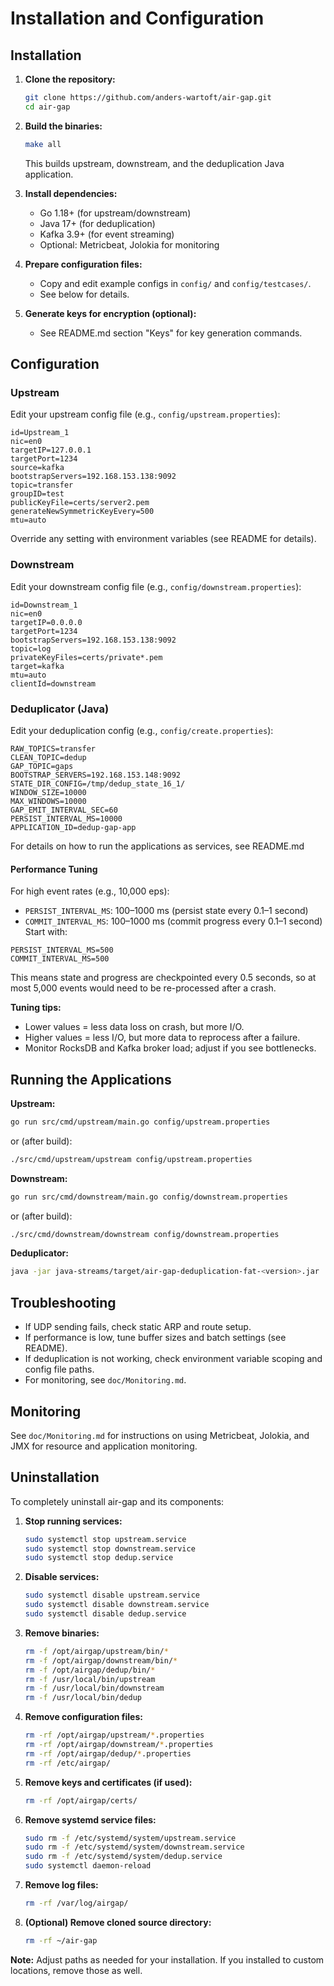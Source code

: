 # Installation and Configuration

## Installation

1. **Clone the repository:**
	```bash
	git clone https://github.com/anders-wartoft/air-gap.git
	cd air-gap
	```

2. **Build the binaries:**
	```bash
	make all
	```
	This builds upstream, downstream, and the deduplication Java application.

3. **Install dependencies:**
	- Go 1.18+ (for upstream/downstream)
	- Java 17+ (for deduplication)
	- Kafka 3.9+ (for event streaming)
	- Optional: Metricbeat, Jolokia for monitoring

4. **Prepare configuration files:**
	- Copy and edit example configs in `config/` and `config/testcases/`.
	- See below for details.

5. **Generate keys for encryption (optional):**
	- See README.md section "Keys" for key generation commands.

## Configuration

### Upstream
Edit your upstream config file (e.g., `config/upstream.properties`):
```properties
id=Upstream_1
nic=en0
targetIP=127.0.0.1
targetPort=1234
source=kafka
bootstrapServers=192.168.153.138:9092
topic=transfer
groupID=test
publicKeyFile=certs/server2.pem
generateNewSymmetricKeyEvery=500
mtu=auto
```
Override any setting with environment variables (see README for details).

### Downstream
Edit your downstream config file (e.g., `config/downstream.properties`):
```properties
id=Downstream_1
nic=en0
targetIP=0.0.0.0
targetPort=1234
bootstrapServers=192.168.153.138:9092
topic=log
privateKeyFiles=certs/private*.pem
target=kafka
mtu=auto
clientId=downstream
```

### Deduplicator (Java)
Edit your deduplication config (e.g., `config/create.properties`):
```properties
RAW_TOPICS=transfer
CLEAN_TOPIC=dedup
GAP_TOPIC=gaps
BOOTSTRAP_SERVERS=192.168.153.148:9092
STATE_DIR_CONFIG=/tmp/dedup_state_16_1/
WINDOW_SIZE=10000
MAX_WINDOWS=10000
GAP_EMIT_INTERVAL_SEC=60
PERSIST_INTERVAL_MS=10000
APPLICATION_ID=dedup-gap-app
```

For details on how to run the applications as services, see README.md

#### Performance Tuning
For high event rates (e.g., 10,000 eps):
- `PERSIST_INTERVAL_MS`: 100–1000 ms (persist state every 0.1–1 second)
- `COMMIT_INTERVAL_MS`: 100–1000 ms (commit progress every 0.1–1 second)
Start with:
```
PERSIST_INTERVAL_MS=500
COMMIT_INTERVAL_MS=500
```
This means state and progress are checkpointed every 0.5 seconds, so at most 5,000 events would need to be re-processed after a crash.

**Tuning tips:**
- Lower values = less data loss on crash, but more I/O.
- Higher values = less I/O, but more data to reprocess after a failure.
- Monitor RocksDB and Kafka broker load; adjust if you see bottlenecks.

## Running the Applications

**Upstream:**
```bash
go run src/cmd/upstream/main.go config/upstream.properties
```
or (after build):
```bash
./src/cmd/upstream/upstream config/upstream.properties
```

**Downstream:**
```bash
go run src/cmd/downstream/main.go config/downstream.properties
```
or (after build):
```bash
./src/cmd/downstream/downstream config/downstream.properties
```

**Deduplicator:**
```bash
java -jar java-streams/target/air-gap-deduplication-fat-<version>.jar
```

## Troubleshooting

- If UDP sending fails, check static ARP and route setup.
- If performance is low, tune buffer sizes and batch settings (see README).
- If deduplication is not working, check environment variable scoping and config file paths.
- For monitoring, see `doc/Monitoring.md`.

## Monitoring

See `doc/Monitoring.md` for instructions on using Metricbeat, Jolokia, and JMX for resource and application monitoring.

## Uninstallation

To completely uninstall air-gap and its components:

1. **Stop running services:**
	```bash
	sudo systemctl stop upstream.service
	sudo systemctl stop downstream.service
	sudo systemctl stop dedup.service
	```

2. **Disable services:**
	```bash
	sudo systemctl disable upstream.service
	sudo systemctl disable downstream.service
	sudo systemctl disable dedup.service
	```

3. **Remove binaries:**
	```bash
	rm -f /opt/airgap/upstream/bin/*
	rm -f /opt/airgap/downstream/bin/*
	rm -f /opt/airgap/dedup/bin/*
	rm -f /usr/local/bin/upstream
	rm -f /usr/local/bin/downstream
	rm -f /usr/local/bin/dedup
	```

4. **Remove configuration files:**
	```bash
	rm -rf /opt/airgap/upstream/*.properties
	rm -rf /opt/airgap/downstream/*.properties
	rm -rf /opt/airgap/dedup/*.properties
	rm -rf /etc/airgap/
	```

5. **Remove keys and certificates (if used):**
	```bash
	rm -rf /opt/airgap/certs/
	```

6. **Remove systemd service files:**
	```bash
	sudo rm -f /etc/systemd/system/upstream.service
	sudo rm -f /etc/systemd/system/downstream.service
	sudo rm -f /etc/systemd/system/dedup.service
	sudo systemctl daemon-reload
	```

7. **Remove log files:**
	```bash
	rm -rf /var/log/airgap/
	```

8. **(Optional) Remove cloned source directory:**
	```bash
	rm -rf ~/air-gap
	```

**Note:** Adjust paths as needed for your installation. If you installed to custom locations, remove those as well.